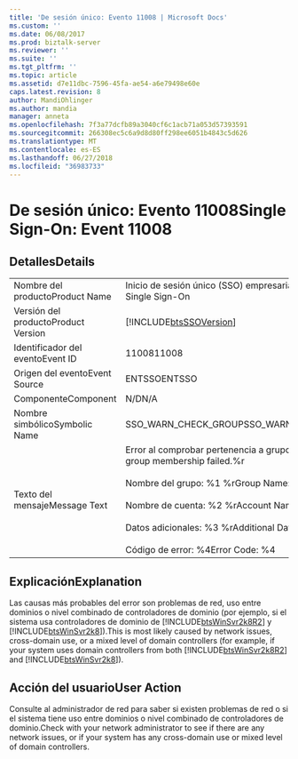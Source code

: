 ```yaml
---
title: 'De sesión único: Evento 11008 | Microsoft Docs'
ms.custom: ''
ms.date: 06/08/2017
ms.prod: biztalk-server
ms.reviewer: ''
ms.suite: ''
ms.tgt_pltfrm: ''
ms.topic: article
ms.assetid: d7e11dbc-7596-45fa-ae54-a6e79498e60e
caps.latest.revision: 8
author: MandiOhlinger
ms.author: mandia
manager: anneta
ms.openlocfilehash: 7f3a77dcfb89a3040cf6c1acb71a053d57393591
ms.sourcegitcommit: 266308ec5c6a9d8d80ff298ee6051b4843c5d626
ms.translationtype: MT
ms.contentlocale: es-ES
ms.lasthandoff: 06/27/2018
ms.locfileid: "36983733"
---
```

# <a name="single-sign-on-event-11008"></a><span data-ttu-id="11c14-102">De sesión único: Evento 11008</span><span class="sxs-lookup"><span data-stu-id="11c14-102">Single Sign-On: Event 11008</span></span>
## <a name="details"></a><span data-ttu-id="11c14-103">Detalles</span><span class="sxs-lookup"><span data-stu-id="11c14-103">Details</span></span>  
  
|                 |                                                                                                                                                           |
|-----------------|-----------------------------------------------------------------------------------------------------------------------------------------------------------|
|  <span data-ttu-id="11c14-104">Nombre del producto</span><span class="sxs-lookup"><span data-stu-id="11c14-104">Product Name</span></span>   |                                                                 <span data-ttu-id="11c14-105">Inicio de sesión único (SSO) empresarial</span><span class="sxs-lookup"><span data-stu-id="11c14-105">Enterprise Single Sign-On</span></span>                                                                 |
| <span data-ttu-id="11c14-106">Versión del producto</span><span class="sxs-lookup"><span data-stu-id="11c14-106">Product Version</span></span> |                                                [!INCLUDE[btsSSOVersion](../includes/btsssoversion-md.md)]                                                 |
|    <span data-ttu-id="11c14-107">Identificador del evento</span><span class="sxs-lookup"><span data-stu-id="11c14-107">Event ID</span></span>     |                                                                           <span data-ttu-id="11c14-108">11008</span><span class="sxs-lookup"><span data-stu-id="11c14-108">11008</span></span>                                                                           |
|  <span data-ttu-id="11c14-109">Origen del evento</span><span class="sxs-lookup"><span data-stu-id="11c14-109">Event Source</span></span>   |                                                                          <span data-ttu-id="11c14-110">ENTSSO</span><span class="sxs-lookup"><span data-stu-id="11c14-110">ENTSSO</span></span>                                                                           |
|    <span data-ttu-id="11c14-111">Componente</span><span class="sxs-lookup"><span data-stu-id="11c14-111">Component</span></span>    |                                                                            <span data-ttu-id="11c14-112">N/D</span><span class="sxs-lookup"><span data-stu-id="11c14-112">N/A</span></span>                                                                            |
|  <span data-ttu-id="11c14-113">Nombre simbólico</span><span class="sxs-lookup"><span data-stu-id="11c14-113">Symbolic Name</span></span>  |                                                                   <span data-ttu-id="11c14-114">SSO_WARN_CHECK_GROUP</span><span class="sxs-lookup"><span data-stu-id="11c14-114">SSO_WARN_CHECK_GROUP</span></span>                                                                    |
|  <span data-ttu-id="11c14-115">Texto del mensaje</span><span class="sxs-lookup"><span data-stu-id="11c14-115">Message Text</span></span>   | <span data-ttu-id="11c14-116">Error al comprobar pertenencia a grupos.%r</span><span class="sxs-lookup"><span data-stu-id="11c14-116">Check group membership failed.%r</span></span><br /><br /> <span data-ttu-id="11c14-117">Nombre del grupo: %1 %r</span><span class="sxs-lookup"><span data-stu-id="11c14-117">Group Name: %1%r</span></span><br /><br /> <span data-ttu-id="11c14-118">Nombre de cuenta: %2 %r</span><span class="sxs-lookup"><span data-stu-id="11c14-118">Account Name: %2%r</span></span><br /><br /> <span data-ttu-id="11c14-119">Datos adicionales: %3 %r</span><span class="sxs-lookup"><span data-stu-id="11c14-119">Additional Data: %3%r</span></span><br /><br /> <span data-ttu-id="11c14-120">Código de error: %4</span><span class="sxs-lookup"><span data-stu-id="11c14-120">Error Code: %4</span></span> |
  
## <a name="explanation"></a><span data-ttu-id="11c14-121">Explicación</span><span class="sxs-lookup"><span data-stu-id="11c14-121">Explanation</span></span>  
 <span data-ttu-id="11c14-122">Las causas más probables del error son problemas de red, uso entre dominios o nivel combinado de controladores de dominio (por ejemplo, si el sistema usa controladores de dominio de [!INCLUDE[btsWinSvr2k8R2](../includes/btswinsvr2k8r2-md.md)] y [!INCLUDE[btsWinSvr2k8](../includes/btswinsvr2k8-md.md)]).</span><span class="sxs-lookup"><span data-stu-id="11c14-122">This is most likely caused by network issues, cross-domain use, or a mixed level of domain controllers (for example, if your system uses domain controllers from both [!INCLUDE[btsWinSvr2k8R2](../includes/btswinsvr2k8r2-md.md)] and [!INCLUDE[btsWinSvr2k8](../includes/btswinsvr2k8-md.md)]).</span></span>  
  
## <a name="user-action"></a><span data-ttu-id="11c14-123">Acción del usuario</span><span class="sxs-lookup"><span data-stu-id="11c14-123">User Action</span></span>  
 <span data-ttu-id="11c14-124">Consulte al administrador de red para saber si existen problemas de red o si el sistema tiene uso entre dominios o nivel combinado de controladores de dominio.</span><span class="sxs-lookup"><span data-stu-id="11c14-124">Check with your network administrator to see if there are any network issues, or if your system has any cross-domain use or mixed level of domain controllers.</span></span>